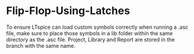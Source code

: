 # Flip-Flop-Using-Latches

To ensure LTspice can load custom symbols correctly when running a .asc file, make sure to place those symbols in a lib folder within the same directory as the .asc file. Project, Library and Report are stored in the branch with the same name.
